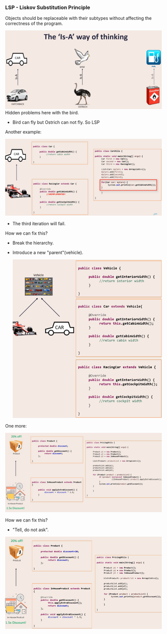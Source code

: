 ### LSP - Liskov Substitution Principle

Objects should be replaceable with their subtypes without affecting the correctness of the program.

![img.png](../../../../../resources/solid/l/img.png)
Hidden problems here with the bird.
- Bird can fly but Ostrich can not fly. So LSP

Another example:

  ![img.png](../../../../../resources/solid/l/img_1.png)
- The third iteration will fail.

How we can fix this?
- Break the hierarchy.
- Introduce a new "parent"(vehicle).

  ![img.png](../../../../../resources/solid/l/img_2.png)

One more:

  ![img.png](../../../../../resources/solid/l/img_3.png)

How we can fix this?
- "Tell, do not ask".

![img.png](../../../../../resources/solid/l/img_4.png)

